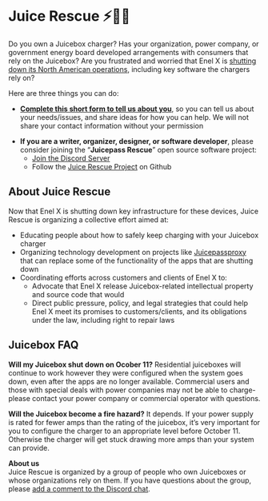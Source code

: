 # Juice Rescue ⚡🔌🚗

Do you own a Juicebox charger? Has your organization, power company, or government energy board developed arrangements with consumers that rely on the Juicebox? Are you frustrated and worried that Enel X is [shutting down its North American operations](https://www.juiceboxnorthamerica.com/), including key software the chargers rely on?

Here are three things you can do:

* **[Complete this short form to tell us about you](https://forms.gle/pz8iPAYeZ7cu3ZTq7)**, so you can tell us about your needs/issues, and share ideas for how you can help. We will not share your contact information without your permission  
<!--* **Add your story in the comments below**, if you want journalists and consumer advocacy groups to see your story-->
* **If you are a writer, organizer, designer, or software developer**, please consider joining the “**Juicepass Rescue**” open source software project:  
  * [Join the Discord Server](https://discord.gg/rBgbGZsA)  
  * Follow the [Juice Rescue Project](https://github.com/JuiceboxRescue) on Github

## About Juice Rescue

Now that Enel X is shutting down key infrastructure for these devices, Juice Rescue is organizing a collective effort aimed at:

* Educating people about how to safely keep charging with your Juicebox charger  
* Organizing technology development on projects like [Juicepassproxy](https://github.com/JuiceboxRescue/juicepassproxy) that can replace some of the functionality of the apps that are shutting down  
* Coordinating efforts across customers and clients of Enel X to:  
  * Advocate that Enel X release Juicebox-related intellectual property and source code that would   
  * Direct public pressure, policy, and legal strategies that could help Enel X meet its promises to customers/clients, and its obligations under the law, including right to repair laws

## Juicebox FAQ

**Will my Juicebox shut down on Ocober 11?** Residential juiceboxes will continue to work however they were configured when the system goes down, even after the apps are no longer available. Commercial users and those with special deals with power companies may not be able to charge- please contact your power company or commercial operator with questions.

**Will the Juicebox become a fire hazard?** It depends. If your power supply is rated for fewer amps than the rating of the juicebox, it’s very important for you to configure the charger to an appropriate level before October 11\. Otherwise the charger will get stuck drawing more amps than your system can provide. 

**About us**  
Juice Rescue is organized by a group of people who own Juiceboxes or whose organizations rely on them. If you have questions about the group, please [add a comment to the Discord chat](https://discord.gg/rBgbGZsA).

<!-- - Dr. [J. Nathan Matias](https://natematias.com/), on the tech team at the Ithaca Ecovillage a community who use 43 Juicebox chargers   
- (other organizers add your name and/or username here) -->
